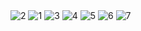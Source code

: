 <img src="./src/Screenshot_2.png" alt="2"/>
<img src="./src/Screenshot_1.png" alt="1"/>
<img src="./src/Screenshot_3.png" alt="3"/>
<img src="./src/Screenshot_4.png" alt="4"/>
<img src="./src/Screenshot_5.png" alt="5"/>
<img src="./src/Screenshot_6.png" alt="6"/>

<img src="./src/Screenshot_7.png" alt="7"/>
